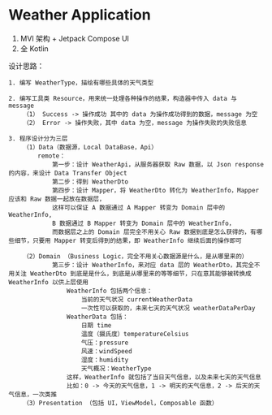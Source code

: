 # Weather Application

1. MVI 架构 + Jetpack Compose UI 
2. 全 Kotlin

设计思路：

    1. 编写 WeatherType，描绘有哪些具体的天气类型

    2. 编写工具类 Resource，用来统一处理各种操作的结果，构造器中传入 data 与 message
        （1） Success -> 操作成功 其中的 data 为操作成功得到的数据，message 为空
        （2） Error -> 操作失败，其中 data 为空，message 为操作失败的失败信息

    3. 程序设计分为三层
        （1）Data（数据源，Local DataBase，Api）
            remote：
                第一步：设计 WeatherApi，从服务器获取 Raw 数据，以 Json response 的内容，来设计 Data Transfer Object
                第二步：得到 WeatherDto
                第四步：设计 Mapper，将 WeatherDto 转化为 WeatherInfo，Mapper 应该和 Raw 数据一起放在数据层，
                这样可以保证 A 数据通过 A Mapper 转变为 Domain 层中的 WeatherInfo,
                B 数据通过 B Mapper 转变为 Domain 层中的 WeatherInfo，
                而数据层之上的 Domain 层完全不用关心 Raw 数据到底是怎么获得的，有哪些细节，只要用 Mapper 转变后得到的结果，即 WeatherInfo 继续后面的操作即可

        （2）Domain （Business Logic，完全不用关心数据源是什么，是从哪里来的）
                第三步：设计 WeatherInfo，来对应 data 层的 WeatherDto，其完全不用关注 WeatherDto 到底是是什么，到底是从哪里来的等等细节，只在意其能够被转换成 WeatherInfo 以供上层使用
                    WeatherInfo 包括两个信息：
                        当前的天气状况 currentWeatherData
                        一次性可以获取的，未来七天的天气状况 weatherDataPerDay
                    WeatherData 包括：
                        日期 time
                        温度（摄氏度）temperatureCelsius
                        气压：pressure
                        风速：windSpeed
                        湿度：humidity
                        天气概况：WeatherType
                    这样，WeatherInfo 就包括了当日天气信息，以及未来七天的天气信息
                    比如：0 -> 今天的天气信息，1 -> 明天的天气信息，2 -> 后天的天气信息，一次类推
        （3）Presentation （包括 UI，ViewModel，Composable 函数）